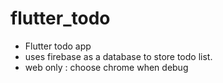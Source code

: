 # flutter_todo

- Flutter todo app
- uses firebase as a database to store todo list.
- web only : choose chrome when debug
